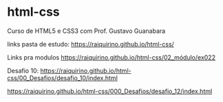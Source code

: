 # html-css
Curso de HTML5 e CSS3 com Prof. Gustavo Guanabara

links
pasta de estudo: https://raiquirino.github.io/html-css/

Links pra modulos https://raiquirino.github.io/html-css/02_módulo/ex022

Desafio 10: https://raiquirino.github.io/html-css/00_Desafios/desafio_10/index.html

https://raiquirino.github.io/html-css/000_Desafios/desafio_12/index.html